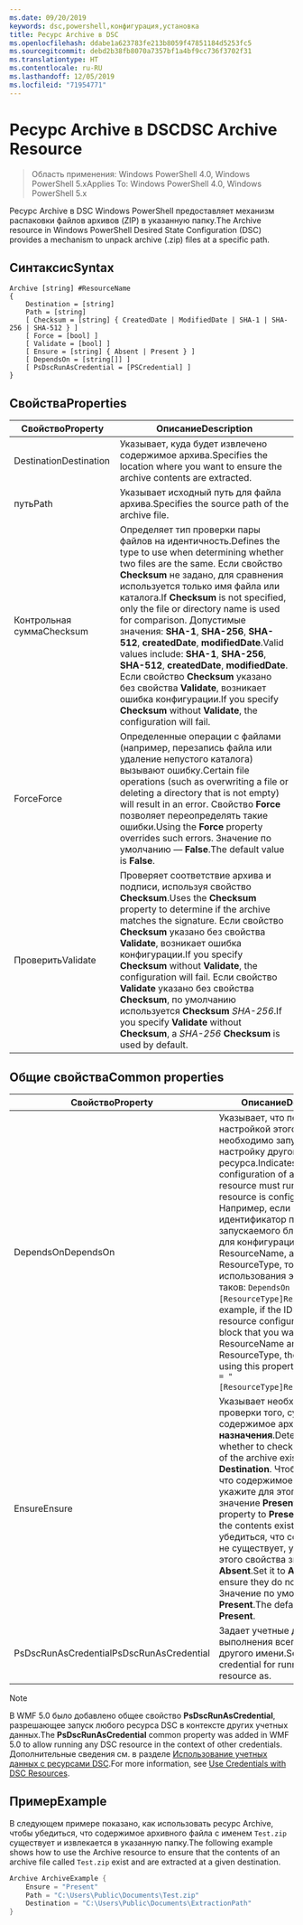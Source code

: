 ```yaml
---
ms.date: 09/20/2019
keywords: dsc,powershell,конфигурация,установка
title: Ресурс Archive в DSC
ms.openlocfilehash: ddabe1a623783fe213b8059f47851184d5253fc5
ms.sourcegitcommit: debd2b38fb8070a7357bf1a4bf9cc736f3702f31
ms.translationtype: HT
ms.contentlocale: ru-RU
ms.lasthandoff: 12/05/2019
ms.locfileid: "71954771"
---
```

# <a name="dsc-archive-resource"></a><span data-ttu-id="a8624-103">Ресурс Archive в DSC</span><span class="sxs-lookup"><span data-stu-id="a8624-103">DSC Archive Resource</span></span>

> <span data-ttu-id="a8624-104">Область применения: Windows PowerShell 4.0, Windows PowerShell 5.x</span><span class="sxs-lookup"><span data-stu-id="a8624-104">Applies To: Windows PowerShell 4.0, Windows PowerShell 5.x</span></span>

<span data-ttu-id="a8624-105">Ресурс Archive в DSC Windows PowerShell предоставляет механизм распаковки файлов архивов (ZIP) в указанную папку.</span><span class="sxs-lookup"><span data-stu-id="a8624-105">The Archive resource in Windows PowerShell Desired State Configuration (DSC) provides a mechanism to unpack archive (.zip) files at a specific path.</span></span>

## <a name="syntax"></a><span data-ttu-id="a8624-106">Синтаксис</span><span class="sxs-lookup"><span data-stu-id="a8624-106">Syntax</span></span>

```Syntax
Archive [string] #ResourceName
{
    Destination = [string]
    Path = [string]
    [ Checksum = [string] { CreatedDate | ModifiedDate | SHA-1 | SHA-256 | SHA-512 } ]
    [ Force = [bool] ]
    [ Validate = [bool] ]
    [ Ensure = [string] { Absent | Present } ]
    [ DependsOn = [string[]] ]
    [ PsDscRunAsCredential = [PSCredential] ]
}
```

## <a name="properties"></a><span data-ttu-id="a8624-107">Свойства</span><span class="sxs-lookup"><span data-stu-id="a8624-107">Properties</span></span>

|<span data-ttu-id="a8624-108">Свойство</span><span class="sxs-lookup"><span data-stu-id="a8624-108">Property</span></span> |<span data-ttu-id="a8624-109">Описание</span><span class="sxs-lookup"><span data-stu-id="a8624-109">Description</span></span> |
|---|---|
|<span data-ttu-id="a8624-110">Destination</span><span class="sxs-lookup"><span data-stu-id="a8624-110">Destination</span></span> |<span data-ttu-id="a8624-111">Указывает, куда будет извлечено содержимое архива.</span><span class="sxs-lookup"><span data-stu-id="a8624-111">Specifies the location where you want to ensure the archive contents are extracted.</span></span> |
|<span data-ttu-id="a8624-112">путь</span><span class="sxs-lookup"><span data-stu-id="a8624-112">Path</span></span> |<span data-ttu-id="a8624-113">Указывает исходный путь для файла архива.</span><span class="sxs-lookup"><span data-stu-id="a8624-113">Specifies the source path of the archive file.</span></span> |
|<span data-ttu-id="a8624-114">Контрольная сумма</span><span class="sxs-lookup"><span data-stu-id="a8624-114">Checksum</span></span> |<span data-ttu-id="a8624-115">Определяет тип проверки пары файлов на идентичность.</span><span class="sxs-lookup"><span data-stu-id="a8624-115">Defines the type to use when determining whether two files are the same.</span></span> <span data-ttu-id="a8624-116">Если свойство **Checksum** не задано, для сравнения используется только имя файла или каталога.</span><span class="sxs-lookup"><span data-stu-id="a8624-116">If **Checksum** is not specified, only the file or directory name is used for comparison.</span></span> <span data-ttu-id="a8624-117">Допустимые значения: **SHA-1**, **SHA-256**, **SHA-512**, **createdDate**, **modifiedDate**.</span><span class="sxs-lookup"><span data-stu-id="a8624-117">Valid values include: **SHA-1**, **SHA-256**, **SHA-512**, **createdDate**, **modifiedDate**.</span></span> <span data-ttu-id="a8624-118">Если свойство **Checksum** указано без свойства **Validate**, возникает ошибка конфигурации.</span><span class="sxs-lookup"><span data-stu-id="a8624-118">If you specify **Checksum** without **Validate**, the configuration will fail.</span></span> |
|<span data-ttu-id="a8624-119">Force</span><span class="sxs-lookup"><span data-stu-id="a8624-119">Force</span></span> |<span data-ttu-id="a8624-120">Определенные операции с файлами (например, перезапись файла или удаление непустого каталога) вызывают ошибку.</span><span class="sxs-lookup"><span data-stu-id="a8624-120">Certain file operations (such as overwriting a file or deleting a directory that is not empty) will result in an error.</span></span> <span data-ttu-id="a8624-121">Свойство **Force** позволяет переопределять такие ошибки.</span><span class="sxs-lookup"><span data-stu-id="a8624-121">Using the **Force** property overrides such errors.</span></span> <span data-ttu-id="a8624-122">Значение по умолчанию — **False**.</span><span class="sxs-lookup"><span data-stu-id="a8624-122">The default value is **False**.</span></span> |
|<span data-ttu-id="a8624-123">Проверить</span><span class="sxs-lookup"><span data-stu-id="a8624-123">Validate</span></span>| <span data-ttu-id="a8624-124">Проверяет соответствие архива и подписи, используя свойство **Checksum**.</span><span class="sxs-lookup"><span data-stu-id="a8624-124">Uses the **Checksum** property to determine if the archive matches the signature.</span></span> <span data-ttu-id="a8624-125">Если свойство **Checksum** указано без свойства **Validate**, возникает ошибка конфигурации.</span><span class="sxs-lookup"><span data-stu-id="a8624-125">If you specify **Checksum** without **Validate**, the configuration will fail.</span></span> <span data-ttu-id="a8624-126">Если свойство **Validate** указано без свойства **Checksum**, по умолчанию используется **Checksum** _SHA-256_.</span><span class="sxs-lookup"><span data-stu-id="a8624-126">If you specify **Validate** without **Checksum**, a _SHA-256_ **Checksum** is used by default.</span></span> |

## <a name="common-properties"></a><span data-ttu-id="a8624-127">Общие свойства</span><span class="sxs-lookup"><span data-stu-id="a8624-127">Common properties</span></span>

|<span data-ttu-id="a8624-128">Свойство</span><span class="sxs-lookup"><span data-stu-id="a8624-128">Property</span></span> |<span data-ttu-id="a8624-129">Описание</span><span class="sxs-lookup"><span data-stu-id="a8624-129">Description</span></span> |
|---|---|
|<span data-ttu-id="a8624-130">DependsOn</span><span class="sxs-lookup"><span data-stu-id="a8624-130">DependsOn</span></span> |<span data-ttu-id="a8624-131">Указывает, что перед настройкой этого ресурса необходимо запустить настройку другого ресурса.</span><span class="sxs-lookup"><span data-stu-id="a8624-131">Indicates that the configuration of another resource must run before this resource is configured.</span></span> <span data-ttu-id="a8624-132">Например, если идентификатор первого запускаемого блока сценария для конфигурации ресурса — ResourceName, а его тип — ResourceType, то синтаксис использования этого свойства таков: `DependsOn = "[ResourceType]ResourceName"`.</span><span class="sxs-lookup"><span data-stu-id="a8624-132">For example, if the ID of the resource configuration script block that you want to run first is ResourceName and its type is ResourceType, the syntax for using this property is `DependsOn = "[ResourceType]ResourceName"`.</span></span> |
|<span data-ttu-id="a8624-133">Ensure</span><span class="sxs-lookup"><span data-stu-id="a8624-133">Ensure</span></span> |<span data-ttu-id="a8624-134">Указывает необходимость проверки того, существует ли содержимое архива в **папке назначения**.</span><span class="sxs-lookup"><span data-stu-id="a8624-134">Determines whether to check if the content of the archive exists at the **Destination**.</span></span> <span data-ttu-id="a8624-135">Чтобы убедиться, что содержимое существует, укажите для этого свойства значение **Present**.</span><span class="sxs-lookup"><span data-stu-id="a8624-135">Set this property to **Present** to ensure the contents exist.</span></span> <span data-ttu-id="a8624-136">Чтобы убедиться, что содержимого не существует, укажите для этого свойства значение **Absent**.</span><span class="sxs-lookup"><span data-stu-id="a8624-136">Set it to **Absent** to ensure they do not exist.</span></span> <span data-ttu-id="a8624-137">Значение по умолчанию — **Present**.</span><span class="sxs-lookup"><span data-stu-id="a8624-137">The default value is **Present**.</span></span> |
|<span data-ttu-id="a8624-138">PsDscRunAsCredential</span><span class="sxs-lookup"><span data-stu-id="a8624-138">PsDscRunAsCredential</span></span> |<span data-ttu-id="a8624-139">Задает учетные данные для выполнения всего ресурса от другого имени.</span><span class="sxs-lookup"><span data-stu-id="a8624-139">Sets the credential for running the entire resource as.</span></span> |

> [!NOTE]
> <span data-ttu-id="a8624-140">В WMF 5.0 было добавлено общее свойство **PsDscRunAsCredential**, разрешающее запуск любого ресурса DSC в контексте других учетных данных.</span><span class="sxs-lookup"><span data-stu-id="a8624-140">The **PsDscRunAsCredential** common property was added in WMF 5.0 to allow running any DSC resource in the context of other credentials.</span></span> <span data-ttu-id="a8624-141">Дополнительные сведения см. в разделе [Использование учетных данных с ресурсами DSC](../../../configurations/runasuser.md).</span><span class="sxs-lookup"><span data-stu-id="a8624-141">For more information, see [Use Credentials with DSC Resources](../../../configurations/runasuser.md).</span></span>

## <a name="example"></a><span data-ttu-id="a8624-142">Пример</span><span class="sxs-lookup"><span data-stu-id="a8624-142">Example</span></span>

<span data-ttu-id="a8624-143">В следующем примере показано, как использовать ресурс Archive, чтобы убедиться, что содержимое архивного файла с именем `Test.zip` существует и извлекается в указанную папку.</span><span class="sxs-lookup"><span data-stu-id="a8624-143">The following example shows how to use the Archive resource to ensure that the contents of an archive file called `Test.zip` exist and are extracted at a given destination.</span></span>

```powershell
Archive ArchiveExample {
    Ensure = "Present"
    Path = "C:\Users\Public\Documents\Test.zip"
    Destination = "C:\Users\Public\Documents\ExtractionPath"
}
```